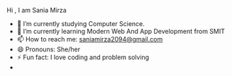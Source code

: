 Hi , I am Sania Mirza

- 🔭 I’m currently studying Computer Science.
- 🌱 I’m currently learning Modern Web And App Development from SMIT
- 📫 How to reach me: saniamirza2094@gmail.com
- 😄 Pronouns: She/her
- ⚡ Fun fact: I love coding and problem solving
- 
